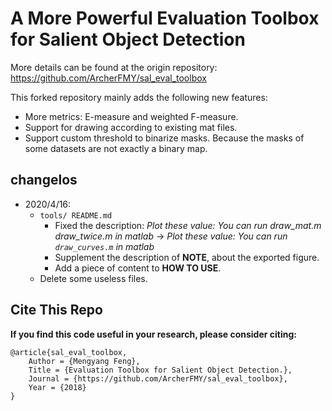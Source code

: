 # A More Powerful Evaluation Toolbox for Salient Object Detection

More details can be found at the origin repository:  https://github.com/ArcherFMY/sal_eval_toolbox

This forked repository mainly adds the following new features:
* More metrics: E-measure and weighted F-measure.
* Support for drawing according to existing mat files.
* Support custom threshold to binarize masks. Because the masks of some datasets are not exactly a binary map.

## changelos

* 2020/4/16:
    + `tools/ README.md`
        + Fixed the description: *Plot these value: You can run draw_mat.m draw_twice.m in matlab* -> *Plot these value: You can run `draw_curves.m` in matlab*
        + Supplement the description of **NOTE**, about the exported figure.
        + Add a piece of content to **HOW TO USE**.
    + Delete some useless files.

## Cite This Repo

**If you find this code useful in your research, please consider citing:**

```
@article{sal_eval_toolbox,
    Author = {Mengyang Feng},
    Title = {Evaluation Toolbox for Salient Object Detection.},
    Journal = {https://github.com/ArcherFMY/sal_eval_toolbox},
    Year = {2018}
}
```
